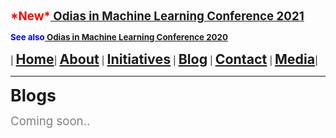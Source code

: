 **<span style="color:red"><span style="font-size: 14pt;">\*New\*</span></span><span style="font-size: 14pt;">[ Odias in Machine Learning Conference 2021](index)</span>**

**<span style="color:blue"><span style="font-size: 10pt;">See also</span></span><span style="font-size: 10pt;">[ Odias in Machine Learning Conference 2020](conf2020)</span>**

| **<span style="font-size: 16pt;">[Home](home)</span>**| **<span style="font-size: 16pt;">[About](about)</span>** | **<span style="font-size: 16pt;">[Initiatives](conf2020)</span>** | **<span style="font-size: 16pt;">[Blog](blogs)</span>** | **<span style="font-size: 16pt;">[Contact](contact)</span>** | **<span style="font-size: 16pt;">[Media](media)</span>**|



---

**<span style="font-size: 20pt;">Blogs</span>**

<span style="color:gray"><span style="font-size: 14pt;">Coming soon..</span></span>
